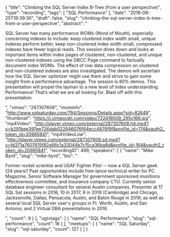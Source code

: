 {
  "title": "Climbing the SQL Server Index B-Tree (from a user perspective)",
  "type": "recording",
  "tags": [
    "SQL Performance"
  ],
  "date": "2018-08-25T19:39:30",
  "draft": false,
  "slug": "climbing-the-sql-server-index-b-tree-from-a-user-perspective",
  "abstract": "<p>SQL Server has many performance WOMs (Word of Mouth), especially concerning indexes to include: keep clustered index width small, unique indexes perform better, keep non-clustered index width small, compressed indexes have fewer logical reads. This session dives down and looks at important items within index pages of clustered, non-clustered, and unique non-clustered indexes using the DBCC Page command to factually document index WOMs.  The effect of row data compression on clustered and non-clustered indexes are also investigated.  The demos will ascertain how the SQL Server optimizer might use them and strive to gain some insight from a performance advantage. The session is 80% demos. This presentation will propel the layman to a new level of index understanding. Performance! That’s what we are all looking for. Blast off with this presentation.</p>",
  "vimeo": "287307608",
  "moreinfo": "http://www.sqlsaturday.com/794/Sessions/Details.aspx?sid=82649",
  "thumbnail": "https://i.vimeocdn.com/video/722419009_295x166.jpg",
  "mp4Video": "http://player.vimeo.com/external/287307608.hd.mp4?s=b291bee397ee726dab022646076f64ecc4876f9f&profile_id=174&oauth2_token_id=20985841",
  "mp4VideoLow": "http://player.vimeo.com/external/287307608.sd.mp4?s=fd371a7607615f82a66c1a33044b7c15ca36ba8d&profile_id=164&oauth2_token_id=20985841",
  "recordingID": 499,
  "speakers": [
    {
      "name": "Mike Byrd",
      "slug": "mike-byrd",
      "bio": "<p>Former rocket scientist and USAF Fighter Pilot -- now a SQL Server geek (24 years)! Past opportunities include free-lance technical writer for PC Magazine, Senior Software Manager for government sponsored munitions effectiveness committee, and insurance company CTO. Currently senior database engineer consultant for several Austin companies. Presenter at 17 SQL Sat sessions in 2016, 10 in 2017, 8 in 2018 (Cambridge) and Chicago, Jacksonville, Dallas, Pensacola, Austin, and Baton Rouge in 2019; as well as several local SQL Server user's groups in Ft. Worth, Austin, and San Antonio; and 2 Virtual DBA presentations in 2018.</p>",
      "count": 9
    }
  ],
  "ugtvtags": [
    {
      "name": "SQL Performance",
      "slug": "sql-performance",
      "count": 18
    }
  ],
  "meetups": [
    {
      "name": "SQL Saturday",
      "slug": "sql-saturday",
      "count": 127
    }
  ]
}